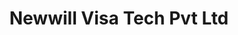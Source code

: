 ---
title: "Newwill Visa Tech Pvt Ltd"
url: /hyderabad/newwill-visa-tech-pvt-ltd/
shop: travel agency
---